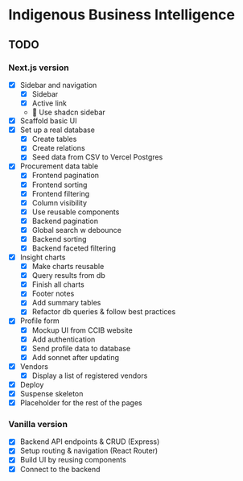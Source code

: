 # Indigenous Business Intelligence

## TODO
### Next.js version
- [x] Sidebar and navigation
  - [x] Sidebar
  - [x] Active link
  - 🚧 Use shadcn sidebar
- [x] Scaffold basic UI
- [x] Set up a real database
  - [x] Create tables
  - [x] Create relations
  - [x] Seed data from CSV to Vercel Postgres
- [x] Procurement data table
  - [x] Frontend pagination
  - [x] Frontend sorting
  - [x] Frontend filtering
  - [x] Column visibility
  - [x] Use reusable components
  - [x] Backend pagination
  - [x] Global search w debounce
  - [x] Backend sorting
  - [x] Backend faceted filtering
- [x] Insight charts
  - [x] Make charts reusable
  - [x] Query results from db
  - [x] Finish all charts
  - [x] Footer notes
  - [x] Add summary tables
  - [x] Refactor db queries & follow best practices
- [x] Profile form
  - [x] Mockup UI from CCIB website
  - [x] Add authentication
  - [x] Send profile data to database
  - [x] Add sonnet after updating
- [x] Vendors
  - [x] Display a list of registered vendors
- [x] Deploy
- [x] Suspense skeleton
- [x] Placeholder for the rest of the pages

### Vanilla version
- [x] Backend API endpoints & CRUD (Express)
- [x] Setup routing & navigation (React Router)
- [x] Build UI by reusing components
- [x] Connect to the backend